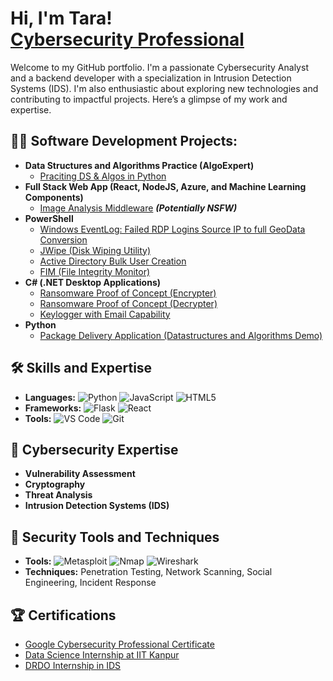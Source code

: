 <h1>Hi, I'm Tara! <br/><a href="https://github.com/KnownUser19"</a> <a href="https://www.linkedin.com/in/tarranikhitha/">Cybersecurity Professional</a></h1>

Welcome to my GitHub portfolio. I'm a passionate Cybersecurity Analyst and a backend developer with a specialization in Intrusion Detection Systems (IDS). I'm also enthusiastic about exploring new technologies and contributing to impactful projects. Here’s a glimpse of my work and expertise.

<h2>👨‍💻 Software Development Projects:</h2>

- <b>Data Structures and Algorithms Practice (AlgoExpert)</b>
  - [Praciting DS & Algos in Python](https://github.com/joshmadakor1/Algorithms-Practice)
- <b>Full Stack Web App (React, NodeJS, Azure, and Machine Learning Components)</b>
  - [Image Analysis Middleware](https://github.com/joshmadakor1/4chan-Image-Analysis-Middleware-C964) <b><i>(Potentially NSFW)</b></i>
- <b>PowerShell</b>
  - [Windows EventLog: Failed RDP Logins Source IP to full GeoData Conversion](https://github.com/joshmadakor1/Sentinel-Lab)
  - [JWipe (Disk Wiping Utility)](https://github.com/joshmadakor1/Jwipe.PowerShell)
  - [Active Directory Bulk User Creation](https://github.com/joshmadakor1/AD_PS)
  - [FIM (File Integrity Monitor)](https://github.com/joshmadakor1/PowerShell-Integrity-FIM)
- <b>C# (.NET Desktop Applications)</b>
  - [Ransomware Proof of Concept (Encrypter)](https://github.com/joshmadakor1/EncrypterPOC)
  - [Ransomware Proof of Concept (Decrypter)](https://github.com/joshmadakor1/DecrypterPOC)
  - [Keylogger with Email Capability](https://github.com/joshmadakor1/Key-Logger-With-Email)
- <b>Python</b>
  - [Package Delivery Application (Datastructures and Algorithms Demo)](https://github.com/joshmadakor1/Package-Delivery-Pathfinding-Algorithm)


[instagram]:https://www.instagram.com/tara1_909/?hl=en
[linkedin]: https://www.linkedin.com/in/tarranikhitha/


## 🛠️ Skills and Expertise

- **Languages:** ![Python](https://img.shields.io/badge/-Python-3776AB?style=flat&logo=python&logoColor=white) ![JavaScript](https://img.shields.io/badge/-JavaScript-F7DF1E?style=flat&logo=javascript&logoColor=black) ![HTML5](https://img.shields.io/badge/-HTML5-E34F26?style=flat&logo=html5&logoColor=white)
- **Frameworks:** ![Flask](https://img.shields.io/badge/-Flask-000000?style=flat&logo=flask&logoColor=white) ![React](https://img.shields.io/badge/-React-61DAFB?style=flat&logo=react&logoColor=black)
- **Tools:** ![VS Code](https://img.shields.io/badge/-VS%20Code-007ACC?style=flat&logo=visual-studio-code&logoColor=white) ![Git](https://img.shields.io/badge/-Git-F05032?style=flat&logo=git&logoColor=white)

## 🚀 Cybersecurity Expertise

- **Vulnerability Assessment**
- **Cryptography**
- **Threat Analysis**
- **Intrusion Detection Systems (IDS)**

## 🔧 Security Tools and Techniques

- **Tools:** ![Metasploit](https://img.shields.io/badge/-Metasploit-7C3F2F?style=flat&logo=metasploit&logoColor=white) ![Nmap](https://img.shields.io/badge/-Nmap-000000?style=flat&logo=nmap&logoColor=white) ![Wireshark](https://img.shields.io/badge/-Wireshark-1679A7?style=flat&logo=wireshark&logoColor=white)
- **Techniques:** Penetration Testing, Network Scanning, Social Engineering, Incident Response


## 🏆 Certifications

- [Google Cybersecurity Professional Certificate](https://www.coursera.org/account/accomplishments/certificate/XYZ123)
- [Data Science Internship at IIT Kanpur](https://www.linkedin.com/in/tara-datascience)
- [DRDO Internship in IDS](https://www.linkedin.com/in/tara-drdo)


<!--
**KnownUser19/KnownUser19#** is a ✨ _special_ ✨ repository because its `README.md` (this file) appears on your GitHub profile.

Here are some ideas to get you started:

- 🔭 I’m currently working on ...
- 🌱 I’m currently learning ...
- 👯 I’m looking to collaborate on ...
- 🤔 I’m looking for help with ...
- 💬 Ask me about ...
- 📫 How to reach me: ...
- 😄 Pronouns: ...
- ⚡ Fun fact: ...
-->
